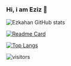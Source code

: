 ### Hi, i am Eziz 👋



![Ezkahan GitHub stats](https://github-readme-stats.vercel.app/api?username=ezkahan&count_private=true&theme=chartreuse-dark&show_icons=true)

[![Readme Card](https://github-readme-stats.vercel.app/api/pin/?username=ezkahan&repo=ezkahan)](https://github.com/ezkahan/ezkahan)

[![Top Langs](https://github-readme-stats.vercel.app/api/top-langs/?username=ezkahan)](https://github.com/ezkahan/ezkahan)

![visitors](https://visitor-badge.laobi.icu/badge?page_id=ezkahan)
